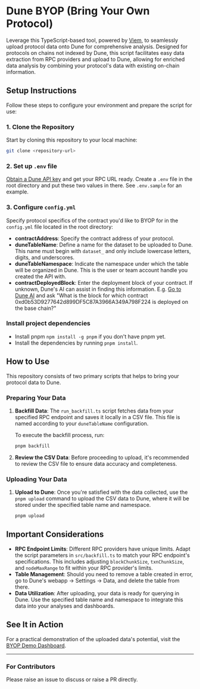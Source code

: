 # Dune BYOP (Bring Your Own Protocol)

Leverage this TypeScript-based tool, powered by [Viem](https://viem.sh/docs/getting-started), to seamlessly upload protocol data onto Dune for comprehensive analysis. Designed for protocols on chains not indexed by Dune, this script facilitates easy data extraction from RPC providers and upload to Dune, allowing for enriched data analysis by combining your protocol's data with existing on-chain information.

## Setup Instructions

Follow these steps to configure your environment and prepare the script for use:

### 1. Clone the Repository

Start by cloning this repository to your local machine:

```bash
git clone <repository-url>

```

### 2. Set up `.env` file

[Obtain a Dune API key](https://dune.mintlify.app/api-reference/overview/authentication#generate-an-api-key) and get your RPC URL ready. Create a `.env` file in the root directory and put these two values in there. See `.env.sample` for an example.

### 3. Configure `config.yml`

Specify protocol specifics of the contract you'd like to BYOP for in the `config.yml` file located in the root directory:

- **contractAddress**: Specify the contract address of your protocol.
- **duneTableName**: Define a name for the dataset to be uploaded to Dune. This name must begin with `dataset_` and only include lowercase letters, digits, and underscores.
- **duneTableNamespace**: Indicate the namespace under which the table will be organized in Dune. This is the user or team account handle you created the API with.
- **contractDeployedBlock**: Enter the deployment block of your contract. If unknown, Dune's AI can assist in finding this information. E.g. [Go to Dune AI](https://dune.com/ai) and ask "What is the block for which contract 0xd0b53D9277642d899DF5C87A3966A349A798F224 is deployed on the base chain?"

### Install project dependencies

- Install pnpm `npm install -g pnpm` if you don't have pnpm yet.
- Install the dependencies by running `pnpm install`.

## How to Use

This repository consists of two primary scripts that helps to bring your protocol data to Dune.

### Preparing Your Data

1. **Backfill Data**: The `run_backfill.ts` script fetches data from your specified RPC endpoint and saves it locally in a CSV file. This file is named according to your `duneTableName` configuration.

   To execute the backfill process, run:

   ```bash
   pnpm backfill
   ```

2. **Review the CSV Data**: Before proceeding to upload, it's recommended to review the CSV file to ensure data accuracy and completeness.

### Uploading Your Data

1. **Upload to Dune**: Once you're satisfied with the data collected, use the `pnpm upload` command to upload the CSV data to Dune, where it will be stored under the specified table name and namespace.

   ```bash
   pnpm upload
   ```

## Important Considerations

- **RPC Endpoint Limits**: Different RPC providers have unique limits. Adapt the script parameters in `src/backfill.ts` to match your RPC endpoint's specifications. This includes adjusting `blockChunkSize`, `txnChunkSize`, and `nodeMaxRange` to fit within your RPC provider's limits.
- **Table Management**: Should you need to remove a table created in error, go to Dune's webapp -> Settings -> Data, and delete the table from there.
- **Data Utilization**: After uploading, your data is ready for querying in Dune. Use the specified table name and namespace to integrate this data into your analyses and dashboards.

## See It in Action

For a practical demonstration of the uploaded data's potential, visit the [BYOP Demo Dashboard](https://dune.com/dune/byop-demo).

---

### For Contributors
Please raise an issue to discuss or raise a PR directly.
